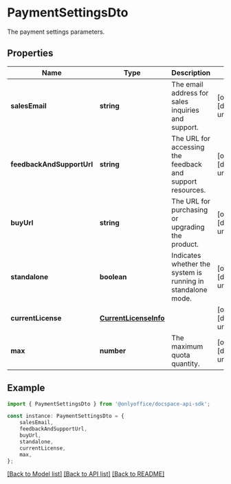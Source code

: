 # PaymentSettingsDto

The payment settings parameters.

## Properties

Name | Type | Description | Notes
------------ | ------------- | ------------- | -------------
**salesEmail** | **string** | The email address for sales inquiries and support. | [optional] [default to undefined]
**feedbackAndSupportUrl** | **string** | The URL for accessing the feedback and support resources. | [optional] [default to undefined]
**buyUrl** | **string** | The URL for purchasing or upgrading the product. | [optional] [default to undefined]
**standalone** | **boolean** | Indicates whether the system is running in standalone mode. | [optional] [default to undefined]
**currentLicense** | [**CurrentLicenseInfo**](CurrentLicenseInfo.md) |  | [optional] [default to undefined]
**max** | **number** | The maximum quota quantity. | [optional] [default to undefined]

## Example

```typescript
import { PaymentSettingsDto } from '@onlyoffice/docspace-api-sdk';

const instance: PaymentSettingsDto = {
    salesEmail,
    feedbackAndSupportUrl,
    buyUrl,
    standalone,
    currentLicense,
    max,
};
```

[[Back to Model list]](../README.md#documentation-for-models) [[Back to API list]](../README.md#documentation-for-api-endpoints) [[Back to README]](../README.md)
